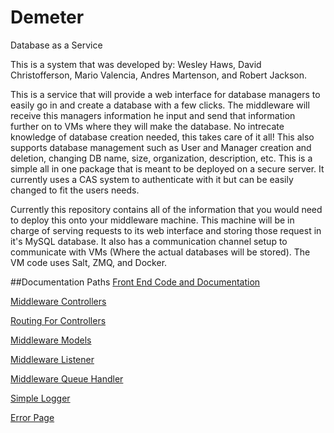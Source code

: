 # Demeter
Database as a Service

This is a system that was developed by: Wesley Haws, David Christofferson, Mario Valencia, Andres Martenson, and Robert Jackson.

This is a service that will provide a web interface for database managers to easily go in and create a database with a few clicks. The middleware will receive this managers information he input and send that information further on to VMs where they will make the database. No intrecate knowledge of database creation needed, this takes care of it all! This also supports database management such as User and Manager creation and deletion, changing DB name, size, organization, description, etc. This is a simple all in one package that is meant to be deployed on a secure server. It currently uses a CAS system to authenticate with it but can be easily changed to fit the users needs.

Currently this repository contains all of the information that you would need to deploy this onto your middleware machine. This machine will be in charge of serving requests to its web interface and storing those request in it's MySQL database. It also has a communication channel setup to communicate with VMs (Where the actual databases will be stored). The VM code uses Salt, ZMQ, and Docker.

##Documentation Paths
[Front End Code and Documentation](/laravel/public)

[Middleware Controllers](/laravel/app/Http/Controllers)

[Routing For Controllers](/laravel/app/Http/routes.php)

[Middleware Models](/laravel/app/)

[Middleware Listener](/laravel/app/Console/Commands/redisListener.php)

[Middleware Queue Handler](/laravel/app/Jobs/handleVmRequest.php)

[Simple Logger](/laravel/app/Http/Middleware/RequestLogger.php)

[Error Page](/laravel/resources/views/errors/500.blade.php)
